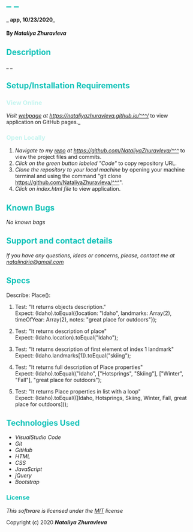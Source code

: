 # <span style="color:#0ec2b8">_ _</span>

#### _  app, 10/23/2020_

#### By _**Nataliya Zhuravleva**_

## <span style="color:#0ec2b8">Description</span>

_ _


## <span style="color:#0ec2b8">Setup/Installation Requirements</span>
### <span style="color:#c4f4ef">View Online</span>
_Visit [ webpage](https://nataliyazhuravleva.github.io/^^^/) at https://nataliyazhuravleva.github.io/^^^/_ to view application on GitHub pages._

### <span style="color:#c4f4ef">Open Locally</span>
1. _Navigate to my [ repo](https://github.com/NataliyaZhuravleva/^^^) at https://github.com/NataliyaZhuravleva/^^^_ to view the project files and commits.
2. _Click on the green button labeled "Code"_ to copy repository URL.
3. _Clone the repository to your local machine_ by opening your machine terminal and using the command "git clone https://github.com/NataliyaZhuravleva/^^^".
4. _Click on index.html file_ to view application.



## <span style="color:#0ec2b8">Known Bugs</span>

_No known bags_

## <span style="color:#0ec2b8">Support and contact details</span>

_If you have any questions, ideas or concerns, please, contact me at [natalindria@gmail.com](mailto:natalindria@gmail.com)_

## <span style="color:#0ec2b8">Specs</span>

Describe: Place():

1. Test: "It returns objects description."<br>
    Expect: (Idaho).toEqual({location: "Idaho", landmarks: Array(2), timeOfYear: Array(2), notes: "great place for outdoors"});

2. Test: "It returns description of place"<br>
    Expect: (Idaho.location).toEqual("Idaho");

3. Test: "It returns description of first element of index 1 landmark"<br>
    Expect: (Idaho.landmarks[1]).toEqual("skiing");

4. Test: "It returns full description of Place properties"<br>
    Expect: (Idaho).toEqual(("Idaho", ["Hotsprings", "Skiing"], ["Winter", "Fall"], "great place for outdoors");

5. Test: "It returns Place properties in list with a loop"<br>
    Expect: (Idaho).toEqual(([Idaho, Hotsprings, Skiing, Winter, Fall, great place for outdoors]));



## <span style="color:#0ec2b8">Technologies Used</span>

* _VisualStudio Code_
* _Git_
* _GitHub_
* _HTML_
* _CSS_
* _JavaScript_
* _jQuery_
* _Bootstrap_

### <span style="color:#0ec2b8">License</span> 

*This software is licensed under the [MIT](https://choosealicense.com/licenses/mit/) license*

Copyright (c) 2020 **_Nataliya Zhuravleva_**
